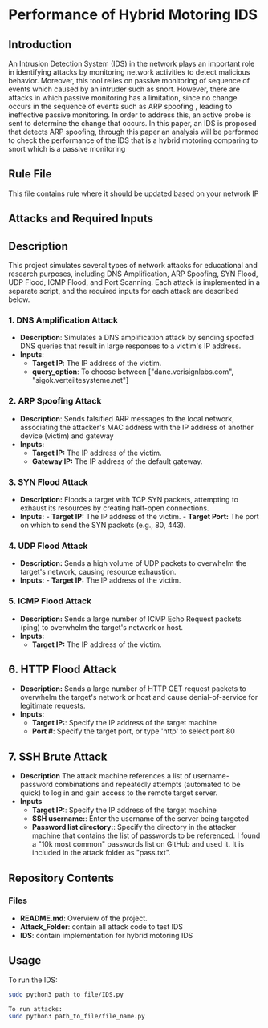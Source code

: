 # Performance of Hybrid Motoring IDS
## Introduction
An Intrusion Detection System (IDS) in the network
plays an important role in identifying attacks by monitoring
network activities to detect malicious behavior. Moreover, this
tool relies on passive monitoring of sequence of events which
caused by an intruder such as snort. However, there are attacks
in which passive monitoring has a limitation, since no change
occurs in the sequence of events such as ARP spoofing , leading
to ineffective passive monitoring. In order to address this, an
active probe is sent to determine the change that occurs. In this
paper, an IDS is proposed that detects ARP spoofing, through this
paper an analysis will be performed to check the performance
of the IDS that is a hybrid motoring comparing to snort which
is a passive monitoring
## Rule File
This file contains rule where it should be updated based on your network IP
## Attacks and Required Inputs

## Description
This project simulates several types of network attacks for educational and research purposes, including DNS Amplification, ARP Spoofing, SYN Flood, UDP Flood, ICMP Flood, and Port Scanning. Each attack is implemented in a separate script, and the required inputs for each attack are described below.

### 1. **DNS Amplification Attack**
- **Description**: Simulates a DNS amplification attack by sending spoofed DNS queries that result in large responses to a victim's IP address.
- **Inputs**:
  - **Target IP**: The IP address of the victim.
  - **query_option**: To choose between ["dane.verisignlabs.com", "sigok.verteiltesysteme.net"]

### 2. **ARP Spoofing Attack**

- **Description**: Sends falsified ARP messages to the local network, associating the attacker's MAC address with the IP address of another device (victim) and gateway 
- **Inputs:**
  - **Target IP:** The IP address of the victim.
  - **Gateway IP:** The IP address of the default gateway.
  

### 3. **SYN Flood Attack**

- **Description:** Floods a target with TCP SYN packets, attempting to exhaust its resources by creating half-open connections.
- **Inputs:**
        - **Target IP:** The IP address of the victim.
        - **Target Port:** The port on which to send the SYN packets (e.g., 80, 443).

### 4. **UDP Flood Attack**

- **Description:** Sends a high volume of UDP packets to overwhelm the target's network, causing resource exhaustion.
- **Inputs:**
        - **Target IP:** The IP address of the victim.


### 5. **ICMP Flood Attack**

- **Description:** Sends a large number of ICMP Echo Request packets (ping) to overwhelm the target's network or host.
- **Inputs:**
  - **Target IP:** The IP address of the victim.
 
## 6. **HTTP Flood Attack**
- **Description:** Sends a large number of HTTP GET request packets to overwhelm the target's network or host and cause denial-of-service for legitimate requests.
- **Inputs:**
  - **Target IP:**: Specify the IP address of the target machine
  - **Port #**: Specify the target port, or type 'http' to select port 80
 
## 7. **SSH Brute Attack**
- **Description** The attack machine references a list of username-password combinations and repeatedly attempts (automated to be quick) to log in and gain access to the remote target server.
- **Inputs**
  - **Target IP:**: Specify the IP address of the target machine
  - **SSH username:**: Enter the username of the server being targeted
  - **Password list directory:**: Specify the directory in the attacker machine that contains the list of passwords to be referenced. I found a "10k most common" passwords list on GitHub and used it. It is included in the attack folder as "pass.txt".
      

## Repository Contents
### Files
- **README.md**: Overview of the project.
- **Attack_Folder**: contain all attack code to test IDS
- **IDS**: contain implementation for hybrid motoring IDS


## Usage
To run the IDS:
```bash
sudo python3 path_to_file/IDS.py

To run attacks:
sudo python3 path_to_file/file_name.py

